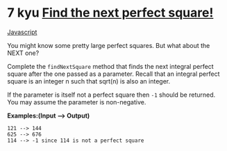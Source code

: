 # 7 kyu [Find the next perfect square!](https://www.codewars.com/kata/56269eb78ad2e4ced1000013)

<!-- START LANGUAGE_LINKS -->

[Javascript](./javascript.js)

<!-- END LANGUAGE_LINKS -->

You might know some pretty large perfect squares. But what about the NEXT one?

Complete the `findNextSquare` method that finds the next integral perfect square after the one passed as a parameter. Recall that an integral perfect square is an integer n such that sqrt(n) is also an integer.  

If the parameter is itself not a perfect square then `-1` should be returned. You may assume the parameter is non-negative.

**Examples:(Input --> Output)**

```
121 --> 144
625 --> 676
114 --> -1 since 114 is not a perfect square
```
